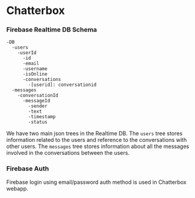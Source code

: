 # Chatterbox

### Firebase Realtime DB Schema

```
-DB
  -users
    -userId
      -id
      -email
      -username
      -isOnline
      -conversations
        -[userid]: conversationid
  -messages
    -conversationId
      -messageId
        -sender
        -text
        -timestamp
        -status
```
We have two main json trees in the Realtime DB.
The `users` tree stores information related to the users and reference to the conversations with other users.
The `messages` tree stores information about all the messages involved in the conversations between the users.

### Firebase Auth

Firebase login using email/password auth method is used in Chatterbox webapp.
